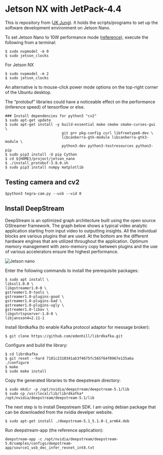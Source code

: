 
# Jetson NX with JetPack-4.4

This is repository from ([JK Jung](https://jkjung-avt.github.io/jetpack-4.4/)).
It holds the scripts/programs to set up the software development environment on Jetson Nano.

To set Jetson Nano to 10W performance mode ([reference](https://devtalk.nvidia.com/default/topic/1050377/jetson-nano/deep-learning-inference-benchmarking-instructions/)), execute the following from a terminal:

   ```shell
   $ sudo nvpmodel -m 0
   $ sudo jetson_clocks
   ```
For Jetson NX
```shell
$ sudo nvpmodel -m 2
$ sudo jetson_clocks 
```
An alternative is to mouse-click power mode options on the top-right corner of the Ubuntu desktop.

The “protobuf” libraries could have a noticeable effect on the performance (inference speed) of tensorflow or else. 

```shell
### Install dependencies for python3 "cv2"
$ sudo apt-get update
$ sudo apt-get install -y build-essential make cmake cmake-curses-gui \
                          git g++ pkg-config curl libfreetype6-dev \
                          libcanberra-gtk-module libcanberra-gtk3-module \
                          python3-dev python3-testresources python3-pip
$ sudo pip3 install -U pip Cython
$ cd ${HOME}/project/jetson_nano
$ ./install_protobuf-3.8.0.sh
$ sudo pip3 install numpy matplotlib
```
## Testing camera and cv2
```shell
$python3 tegra-cam.py --usb --vid 0
```
## Install DeepStream

DeepStream is an optimized graph architecture built using the open source GStreamer framework. The graph below shows a typical video analytic application starting from input video to outputting insights.
All the individual blocks are various plugins that are used. At the bottom are the different hardware engines that are utilized throughout the application. 
Optimum memory management with zero-memory copy between plugins and the use of various accelerators ensure the highest performance.

![Jetson nano](https://github.com/T-DevH/Jetson-NX/blob/master/images/nano.jpg)

Enter the following commands to install the prerequisite packages:

```shell
$ sudo apt install \
libssl1.0.0 \
libgstreamer1.0-0 \
gstreamer1.0-tools \
gstreamer1.0-plugins-good \
gstreamer1.0-plugins-bad \
gstreamer1.0-plugins-ugly \
gstreamer1.0-libav \
libgstrtspserver-1.0-0 \
libjansson4=2.11-1
```

Install librdkafka (to enable Kafka protocol adaptor for message broker):

```shell
$ git clone https://github.com/edenhill/librdkafka.git
```

Configure and build the library:

```shell
$ cd librdkafka
$ git reset --hard 7101c2310341ab3f4675fc565f64f0967e135a6a
./configure
$ make
$ sudo make install
```

Copy the generated libraries to the deepstream directory:

```shell
$ sudo mkdir -p /opt/nvidia/deepstream/deepstream-5.1/lib
$ sudo cp /usr/local/lib/librdkafka* /opt/nvidia/deepstream/deepstream-5.1/lib
```

The next step is to install Deepstream SDK. I am using debian package that can be downloaded from the nvidia develper website. 

```shell
$ sudo apt-get install ./deepstream-5.1_5.1.0-1_arm64.deb
```

Run deepstream-app (the reference application):

```shell
deepstream-app -c /opt/nvidia/deepstream/deepstream-5.0/samples/configs/deepstream-app/source1_usb_dec_infer_resnet_int8.txt
```



 
